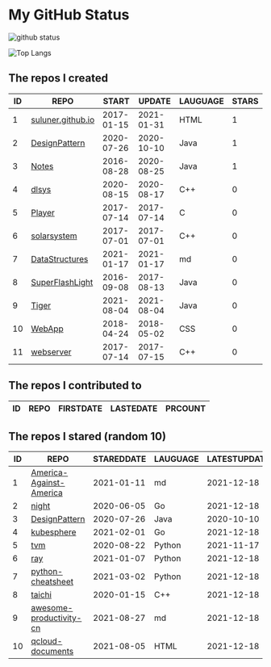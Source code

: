 # My GitHub Status

<img src="https://github-readme-stats-1.yihong0618.vercel.app/api?username=ThaddeusJiang&show_icons=true&&&hide_title=true&count_private=true" alt="github status" />

![Top Langs](https://github-readme-stats-1.yihong0618.vercel.app/api/top-langs/?username=ThaddeusJiang&layout=compact)

<!--START_SECTION:my_github-->
## The repos I created
| ID |                               REPO                                |   START    |   UPDATE   | LAUGUAGE | STARS |
|----|-------------------------------------------------------------------|------------|------------|----------|-------|
|  1 | [suluner.github.io](https://github.com/suluner/suluner.github.io) | 2017-01-15 | 2021-01-31 | HTML     |     1 |
|  2 | [DesignPattern](https://github.com/suluner/DesignPattern)         | 2020-07-26 | 2020-10-10 | Java     |     1 |
|  3 | [Notes](https://github.com/suluner/Notes)                         | 2016-08-28 | 2020-08-25 | Java     |     1 |
|  4 | [dlsys](https://github.com/suluner/dlsys)                         | 2020-08-15 | 2020-08-17 | C++      |     0 |
|  5 | [Player](https://github.com/suluner/Player)                       | 2017-07-14 | 2017-07-14 | C        |     0 |
|  6 | [solarsystem](https://github.com/suluner/solarsystem)             | 2017-07-01 | 2017-07-01 | C++      |     0 |
|  7 | [DataStructures](https://github.com/suluner/DataStructures)       | 2021-01-17 | 2021-01-17 | md       |     0 |
|  8 | [SuperFlashLight](https://github.com/suluner/SuperFlashLight)     | 2016-09-08 | 2017-08-13 | Java     |     0 |
|  9 | [Tiger](https://github.com/suluner/Tiger)                         | 2021-08-04 | 2021-08-04 | Java     |     0 |
| 10 | [WebApp](https://github.com/suluner/WebApp)                       | 2018-04-24 | 2018-05-02 | CSS      |     0 |
| 11 | [webserver](https://github.com/suluner/webserver)                 | 2017-07-14 | 2017-07-15 | C++      |     0 |

## The repos I contributed to
| ID | REPO | FIRSTDATE | LASTEDATE | PRCOUNT |
|----|------|-----------|-----------|---------|

## The repos I stared (random 10)
| ID |                                        REPO                                        | STAREDDATE | LAUGUAGE | LATESTUPDATE |
|----|------------------------------------------------------------------------------------|------------|----------|--------------|
|  1 | [America-Against-America](https://github.com/zealotCE/America-Against-America)     | 2021-01-11 | md       | 2021-12-18   |
|  2 | [night](https://github.com/talkgo/night)                                           | 2020-06-05 | Go       | 2021-12-18   |
|  3 | [DesignPattern](https://github.com/suluner/DesignPattern)                          | 2020-07-26 | Java     | 2020-10-10   |
|  4 | [kubesphere](https://github.com/kubesphere/kubesphere)                             | 2021-02-01 | Go       | 2021-12-18   |
|  5 | [tvm](https://github.com/tqchen/tvm)                                               | 2020-08-22 | Python   | 2021-11-17   |
|  6 | [ray](https://github.com/ray-project/ray)                                          | 2021-01-07 | Python   | 2021-12-18   |
|  7 | [python-cheatsheet](https://github.com/gto76/python-cheatsheet)                    | 2021-03-02 | Python   | 2021-12-18   |
|  8 | [taichi](https://github.com/taichi-dev/taichi)                                     | 2020-01-15 | C++      | 2021-12-18   |
|  9 | [awesome-productivity-cn](https://github.com/eastlakeside/awesome-productivity-cn) | 2021-08-27 | md       | 2021-12-18   |
| 10 | [qcloud-documents](https://github.com/tencentyun/qcloud-documents)                 | 2021-08-05 | HTML     | 2021-12-18   |

<!--END_SECTION:my_github-->